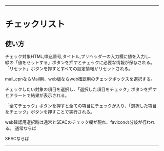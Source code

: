 
---

# チェックリスト

## 使い方
チェック対象HTML,申込番号,タイトル,プリヘッダーの入力欄に値を入力し、
緑の「値をセットする」ボタンを押すとチェックに必要な情報が保存される。
「リセット」ボタンを押すとすべての設定情報がリセットされる。

mail_cpnならMail用、web版ならweb確認用のチェックボックスを選択する。

チェックしたい対象の項目を選択し、「選択した項目をチェック」ボタンを押すとアラートで結果が表示される。

「全てチェック」ボタンを押すと全ての項目にチェックが入り、「選択した項目をチェック」ボタンを押すことで実行される。

web確認用選択時は通常とSEACのチェック欄が現れ、faviconの分岐が行われる。
通常ならば
<link rel="shortcut icon" href="/excludes/dmlite/favicon.ico">
SEACならば
<link rel="shortcut icon" href="/excludes/dmlite/seac/img/common/favicon.ico">

---
